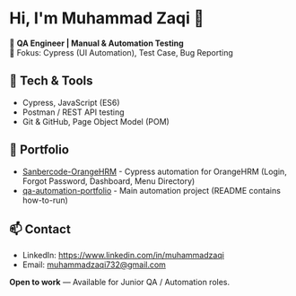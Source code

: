 # Hi, I'm Muhammad Zaqi 👋

🚀 **QA Engineer | Manual & Automation Testing**  
🔭 Fokus: Cypress (UI Automation), Test Case, Bug Reporting

## 🔧 Tech & Tools
- Cypress, JavaScript (ES6)
- Postman / REST API testing
- Git & GitHub, Page Object Model (POM)

## 📂 Portfolio
- [Sanbercode-OrangeHRM](https://github.com/MuhammadZaqi732/Sanbercode-OrangeHRM.git) - Cypress automation for OrangeHRM (Login, Forgot Password, Dashboard, Menu Directory)
- [qa-automation-portfolio](https://github.com/MuhammadZaqi732/MuhammadZaqi732.git) - Main automation project (README contains how-to-run)

## 📫 Contact
- LinkedIn: https://www.linkedin.com/in/muhammadzaqi  
- Email: muhammadzaqi732@gmail.com

**Open to work** — Available for Junior QA / Automation roles.

